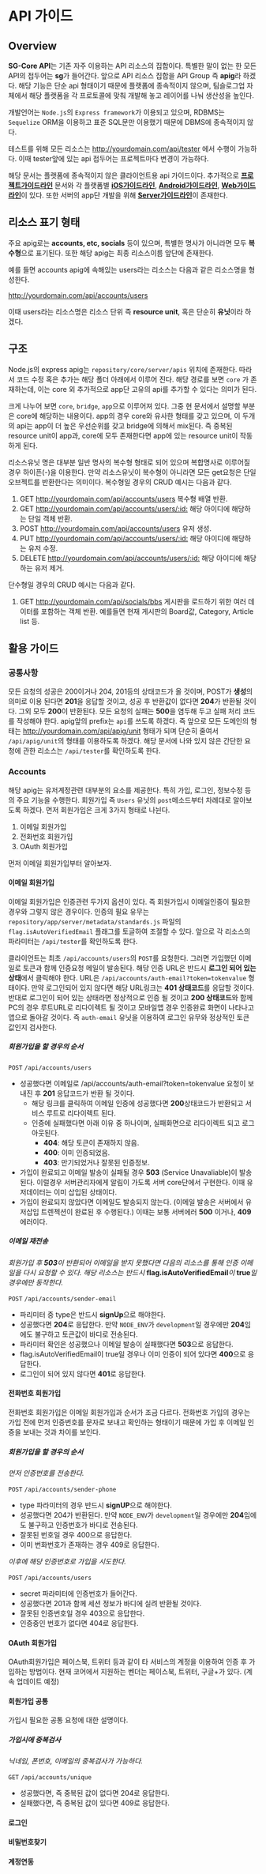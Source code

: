 # API 가이드
<!--![sg-core api](http://)-->


## Overview
**SG-Core API**는 기존 자주 이용하는 API 리소스의 집합이다. 특별한 말이 없는 한 모든 API의 접두어는 **sg**가 들어간다. 앞으로 API 리소스 집합을 API Group 즉 **apig**라 하겠다.
해당 기능은 단순 api 형태이기 때문에 플랫폼에 종속적이지 않으며, 팀슬로그업 자체에서 해당 플랫폼을 각 프로토콜에 맞춰 개발해 놓고 레이어를 나눠 생산성을 높인다.

개발언어는 `Node.js`의 `Express framework`가 이용되고 있으며, RDBMS는 `Sequelize` ORM을 이용하고 표준 SQL문만 이용했기 때문에 DBMS에 종속적이지 않다. 

테스트를 위해 모든 리소스는 <http://yourdomain.com/api/tester> 에서 수행이 가능하다. 이때 tester앞에 있는 api 접두어는 프로젝트마다 변경이 가능하다.

해당 문서는 플랫폼에 종속적이지 않은 클라이언트용 api 가이드이다. 추가적으로 [**프로젝트가이드라인**](http://naver.com) 문서와 각 플랫폼별 [**iOS가이드라인**](), [**Android가이드라인**](), [**Web가이드라인**]()이 있다. 또한 서버의 app단 개발을 위해 [**Server가이드라인**]()이 존재한다. 


## 리소스 표기 형태
주요 apig로는 **accounts, etc, socials** 등이 있으며, 특별한 명사가 아니라면 모두 **복수형**으로 표기된다. 또한 해당 apig는 최종 리소스이름 앞단에 존재한다. 

예를 들면 accounts apig에 속해있는 users라는 리소스는 다음과 같은 리소스명을 형성한다. 

<http://yourdomain.com/api/accounts/users>

이때 users라는 리소스명은 리소스 단위 즉 **resource unit**, 혹은 단순히 **유닛**이라 하겠다.


## 구조
Node.js의 express apig는 `repository/core/server/apis` 위치에 존재한다. 따라서 코드 수정 혹은 추가는 해당 폴더 아래에서 이루어 진다. 해당 경로를 보면 `core` 가 존재하는데, 이는 core 외 추가적으로 app단 고유의 api를 추가할 수 있다는 의미가 된다.

크게 나누어 보면 `core`, `bridge`, `app`으로 이루어져 있다. 그중 현 문서에서 설명할 부분은 core에 해당하는 내용이다. app의 경우 core와 유사한 형태를 갖고 있으며, 이 두개의 api는 app이 더 높은 우선순위를 갖고 bridge에 의해서 mix된다. 즉 중복된 resource unit이 app과, core에 모두 존재한다면 app에 있는 resource unit이 작동하게 된다.

리소스유닛 명은 대부분 일반 명사의 복수형 형태로 되어 있으며 복합명사로 이루어질 경우 하이픈(-)을 이용한다. 만약 리소스유닛이 복수형이 아니라면 모든 get요청은 단일 오브젝트를 반환한다는 의미이다. 복수형일 경우의 CRUD 예시는 다음과 같다.

1. GET <http://yourdomain.com/api/accounts/users> 복수형 배열 반환.
2. GET <http://yourdomain.com/api/accounts/users/:id:> 해당 아이디에 해당하는 단일 객체 반환.
3. POST <http://yourdomain.com/api/accounts/users> 유저 생성.
4. PUT <http://yourdomain.com/api/accounts/users/:id:> 해당 아이디에 해당하는 유저 수정.
5. DELETE <http://yourdomain.com/api/accounts/users/:id:> 해당 아이디에 해당하는 유저 제거.

단수형일 경우의 CRUD 예시는 다음과 같다.

1. GET <http://yourdomain.com/api/socials/bbs> 게시판을 로드하기 위한 여러 데이터를 포함하는 객체 반환. 예를들면 현재 게시판의 Board값, Category, Article list 등.



## 활용 가이드
### 공통사항
모든 요청의 성공은 200이거나 204, 201등의 상태코드가 올 것이며, POST가 **생성**의 의미로 이용 된다면 **201**을 응답할 것이고, 성공 후 반환값이 없다면 **204**가 반환될 것이다. 그외 모두 **200**이 반환된다. 모든 요청의 실패는 **500**을 염두해 두고 실패 처리 코드를 작성해야 한다. apig앞의 prefix는 `api`를 쓰도록 하겠다. 즉 앞으로 모든 도메인의 형태는 <http://yourdomain.com/api/apig/unit> 형태가 되며 단순히 줄여서 `/api/apig/unit`의 형태를 이용하도록 하겠다. 해당 문서에 나와 있지 않은 간단한 요청에 관한 리소스는 `/api/tester`를 확인하도록 한다.

### Accounts
해당 apig는 유저계정관련 대부분의 요소를 제공한다. 특히 가입, 로그인, 정보수정 등의 주요 기능을 수행한다. 회원가입 즉 `Users` 유닛의 `post`메소드부터 차례대로 알아보도록 하겠다.
먼저 회원가입은 크게 3가지 형태로 나뉜다. 

1. 이메일 회원가입
2. 전화번호 회원가입
3. OAuth 회원가입

먼저 이메일 회원가입부터 알아보자.

#### 이메일 회원가입
이메일 회원가입은 인증관련 두가지 옵션이 있다. 즉 회원가입시 이메일인증이 필요한 경우와 그렇지 않은 경우이다. 인증의 필요 유무는 `repository/app/server/metadata/standards.js` 파일의 `flag.isAutoVerifiedEmail` 플래그를 토글하여 조절할 수 있다. 앞으로 각 리소스의 파라미터는 `/api/tester`를 확인하도록 한다.

클라이언트는 최초 `/api/accounts/users`의 `POST`를 요청한다. 그러면 가입했던 이메일로 토큰과 함께 인증요청 메일이 발송된다. 해당 인증 URL은 반드시 **로그인 되어 있는 상태**에서 클릭해야 한다. URL은 `/api/accounts/auth-email?token=tokenvalue` 형태이다. 만약 로그인되어 있지 않다면 해당 URL링크는 **401 상태코드**를 응답할 것이다. 반대로 로그인이 되어 있는 상태라면 정상적으로 인증 될 것이고 **200 상태코드**와 함께 PC의 경우 루트URL로 리다이렉트 될 것이고 모바일앱 경우 인증완료 화면이 나타나고 앱으로 돌아갈 것이다. 즉 `auth-email` 유닛을 이용하여 로그인 유무와 정상적인 토큰 값인지 검사한다.

##### 회원가입을 할 경우의 순서

`POST` `/api/accounts/users`

* 성공했다면 이메일로 /api/accounts/auth-email?token=tokenvalue 요청이 보내진 후 **201** 응답코드가 반환 될 것이다.
  * 해당 링크를 클릭하여 이메일 인증에 성공했다면 **200**상태코드가 반환되고 서비스 루트로 리다이렉트 된다.
  * 인증에 실패했다면 아래 이유 중 하나이며, 실패화면으로 리다이렉트 되고 로그아웃된다.
    * **404**: 해당 토큰이 존재하지 않음.
    * **400**: 이미 인증되었음.
    * **403**: 만기되었거나 잘못된 인증정보.
* 가입이 완료되고 이메일 발송이 실패될 경우 **503** (Service Unavaliable)이 발송된다. 이럴경우 서버관리자에게 알림이 가도록 서버 core단에서 구현한다. 이때 유저데이터는 이미 삽입된 상태이다.
* 가입이 완료되지 않았다면 이메일도 발송되지 않는다. (이메일 발송은 서버에서 유저삽입 트렌젝션이 완료된 후 수행된다.) 이때는 보통 서버에러 **500** 이거나, **409** 에러이다.


##### 이메일 재전송

*회원가입 후 **503**이 반환되어 이메일을 받지 못했다면 다음의 리소스를 통해 인증 이메일을 다시 요청할 수 있다. 해당 리소스는 반드시* **flag.isAutoVerifiedEmail***이* **true***일 경우에만 동작한다.*

`POST` `/api/accounts/sender-email`

* 파리미터 중 type은 반드시 **signUp**으로 해야한다.
* 성공했다면 **204**로 응답한다. 만약 `NODE_ENV`가 `development`일 경우에만 **204**임에도 불구하고 토큰값이 바디로 전송된다.
* 파라미터 확인은 성공했으나 이메일 발송이 실패했다면 **503**으로 응답한다.
* flag.isAutoVerifiedEmail이 true일 경우나 이미 인증이 되어 있다면 **400**으로 응답한다.
* 로그인이 되어 있지 않다면 **401**로 응답한다.

#### 전화번호 회원가입

전화번호 회원가입은 이메일 회원가입과 순서가 조금 다르다. 전화번호 가입의 경우는 가입 전에 먼저 인증번호를 문자로 보내고 확인하는 형태이기 때문에 가입 후 이메일 인증을 보내는 것과 차이를 보인다.

##### 회원가입을 할 경우의 순서

*먼저 인증번호를 전송한다.*

`POST` `/api/accounts/sender-phone`

* type 파라미터의 경우 반드시 **signUP**으로 해야한다.
* 성공했다면 204가 반환된다. 만약 `NODE_ENV`가 `development`일 경우에만 **204**임에도 불구하고 인증번호가 바디로 전송된다.
* 잘못된 번호일 경우 400으로 응답한다.
* 이미 번화번호가 존재하는 경우 409로 응답한다.

*이후에 해당 인증번호로 가입을 시도한다.*

`POST` `/api/accounts/users`

* secret 파라미터에 인증번호가 들어간다.
* 성공했다면 201과 함께 세션 정보가 바디에 실려 반환될 것이다.
* 잘못된 인증번호일 경우 403으로 응답한다.
* 인증중인 번호가 없다면 404로 응답한다.

#### OAuth 회원가입

OAuth회원가입은 페이스북, 트위터 등과 같이 타 서비스의 계정을 이용하여 인증 후 가입하는 방법이다. 현재 코어에서 지원하는 벤더는 페이스북, 트위터, 구글+가 있다. (계속 업데이트 예정)

#### 회원가입 공통

가입시 필요한 공통 요청에 대한 설명이다.

##### 가입시에 중복검사

*닉네임, 폰번호, 이메일의 중복검사가 가능하다.*

`GET` `/api/accounts/unique`

* 성공했다면, 즉 중복된 값이 없다면 204로 응답한다.
* 실패했다면, 즉 중복된 값이 있다면 409로 응답한다.

#### 로그인
#### 비밀번호찾기
#### 계정연동
  
 
 
	






